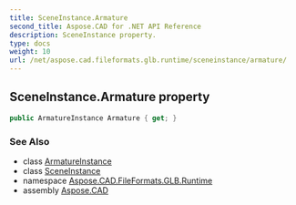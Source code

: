 ```yaml
---
title: SceneInstance.Armature
second_title: Aspose.CAD for .NET API Reference
description: SceneInstance property. 
type: docs
weight: 10
url: /net/aspose.cad.fileformats.glb.runtime/sceneinstance/armature/
---
```

## SceneInstance.Armature property

```csharp
public ArmatureInstance Armature { get; }
```

### See Also

* class [ArmatureInstance](../../armatureinstance/)
* class [SceneInstance](../)
* namespace [Aspose.CAD.FileFormats.GLB.Runtime](../../sceneinstance/)
* assembly [Aspose.CAD](../../../)


